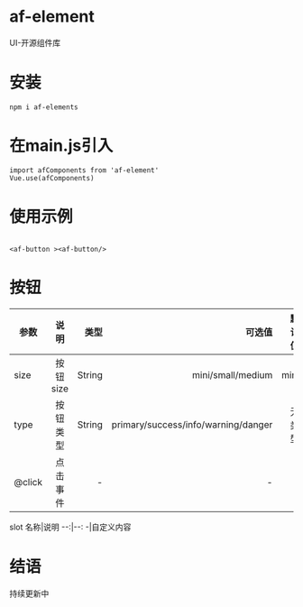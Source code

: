 # af-element
UI-开源组件库
# 安装

```
npm i af-elements
```
# 在main.js引入
```
import afComponents from 'af-element'
Vue.use(afComponents)
```
# 使用示例
```

<af-button ><af-button/>
```

# 按钮

参数|说明|类型|可选值|默认值
--|:--:|--:|--:|--:
size|按钮size|String|mini/small/medium|mini
type|按钮类型|String|primary/success/info/warning/danger|无类型
@click|点击事件|-|-|-


slot
名称|说明
--:|--:
-|自定义内容

# 结语
持续更新中
